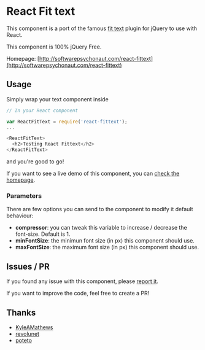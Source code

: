 # React Fit text

This component is a port of the famous [fit text](http://fittextjs.com/) plugin for jQuery to use with React.

This component is 100% jQuery Free.

Homepage: [http://softwarepsychonaut.com/react-fittext](http://softwarepsychonaut.com/react-fittext)

## Usage

Simply wrap your text component inside <ReactFitText>

```javascript
// In your React component

var ReactFitText = require('react-fittext');
...

<ReactFitText>
  <h2>Testing React Fittext</h2>
</ReactFitText>
```

and you're good to go!

If you want to see a live demo of this component, you can [check the homepage](http://softwarepsychonaut.com/react-fittext).

### Parameters
 There are few options you can send to the component to modify it default behaviour:

 * __compressor__: you can tweak this variable to increase / decrease the font-size. Default is 1.
 * __minFontSize__: the minimun font size (in px) this component should use.
 * __maxFontSize__: the maximum font size (in px) this component should use.

## Issues / PR

 If you found any issue with this component, please [report it](https://github.com/gianu/react-fittext/issues).

 If you want to improve the code, feel free to create a PR!
 
## Thanks
* [KyleAMathews](https://github.com/KyleAMathews)
* [revolunet](https://github.com/revolunet)
* [poteto](https://github.com/poteto)

